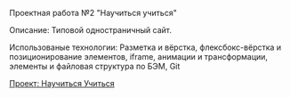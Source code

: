 Проектная работа №2 "Научиться учиться"

Описание:
Типовой одностраничный сайт.

Использованые технологии:
Разметка и вёрстка, флексбокс-вёрстка и позиционирование элементов, iframe, анимации и трансформации, элементы и файловая структура по БЭМ, Git


[Проект: Научиться Учиться](https://yryryk.github.io/how-to-learn/ "https://yryryk.github.io/how-to-learn/")
